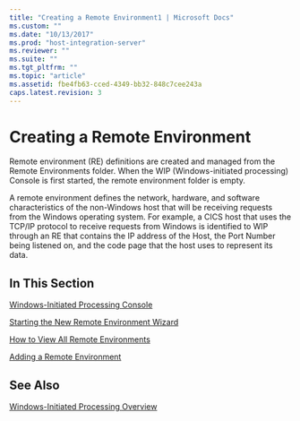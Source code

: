```yaml
---
title: "Creating a Remote Environment1 | Microsoft Docs"
ms.custom: ""
ms.date: "10/13/2017"
ms.prod: "host-integration-server"
ms.reviewer: ""
ms.suite: ""
ms.tgt_pltfrm: ""
ms.topic: "article"
ms.assetid: fbe4fb63-cced-4349-bb32-848c7cee243a
caps.latest.revision: 3
---
```

# Creating a Remote Environment
Remote environment (RE) definitions are created and managed from the Remote Environments folder. When the WIP (Windows-initiated processing) Console is first started, the remote environment folder is empty.  
  
 A remote environment defines the network, hardware, and software characteristics of the non-Windows host that will be receiving requests from the Windows operating system. For example, a CICS host that uses the TCP/IP protocol to receive requests from Windows is identified to WIP through an RE that contains the IP address of the Host, the Port Number being listened on, and the code page that the host uses to represent its data.  
  
## In This Section  
 [Windows-Initiated Processing Console](../core/windows-initiated-processing-console.md)  
  
 [Starting the New Remote Environment Wizard](../core/starting-the-new-remote-environment-wizard.md)  
  
 [How to View All Remote Environments](../core/how-to-view-all-remote-environments.md)  
  
 [Adding a Remote Environment](../core/adding-a-remote-environment.md)  
  
## See Also  
 [Windows-Initiated Processing Overview](../core/windows-initiated-processing-overview.md)
